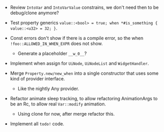 * Review `IntoVar` and `IntoVarValue` constrains, we don't need then to be debug/clone anymore?
* Test property generics `value::<bool> = true; when *#is_something { value::<u32> = 32; }`.
* Const errors don't show if  there is a compile error, so the when `!foo::ALLOWED_IN_WHEN_EXPR` does not show.
    - Generate a placeholder `__w_0__`?

* Implement when assign for `UiNode`, `UiNodeList` and `WidgetHandler`.
* Merge `Property.new/new_when` into a single constructor that uses some kind of provider interface.
    - Like the nightly Any provider.

* Refactor animate sleep tracking, to allow refactoring AnimationArgs to be an Rc, to allow real `Var::modify` animation.
    - Using clone for now, after merge refactor this.
* Implement all `todo!` code.